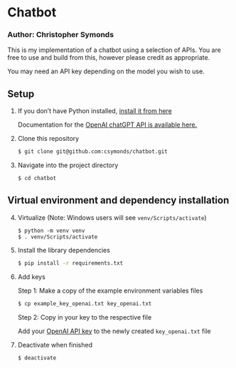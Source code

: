 # Chatbot
### Author: Christopher Symonds
This is my implementation of a chatbot using a selection of APIs. You are free to use and build from this, however please credit as appropriate.

You may need an API key depending on the model you wish to use.

## Setup

1. If you don’t have Python installed, [install it from here](https://www.python.org/downloads/)

    Documentation for the [OpenAI chatGPT API is available here.](https://platform.openai.com/docs/libraries)

2. Clone this repository

   ```bash
   $ git clone git@github.com:csymonds/chatbot.git
   ```

3. Navigate into the project directory
   
   ```bash
   $ cd chatbot
   ```
## Virtual environment and dependency installation
4. Virtualize (Note: Windows users will see `venv/Scripts/activate`)
   ```
   $ python -m venv venv
   $ . venv/Scripts/activate
   ```

5. Install the library dependencies
   ```bash
   $ pip install -r requirements.txt
   ```
   

6. Add keys

   Step 1: Make a copy of the example environment variables files

   ```bash
   $ cp example_key_openai.txt key_openai.txt
   ```

   Step 2: Copy in your key to the respective file

      Add your [OpenAI API key](https://beta.openai.com/account/api-keys) to the newly created `key_openai.txt` file
    
      
7. Deactivate when finished
   ```
   $ deactivate
   ```

